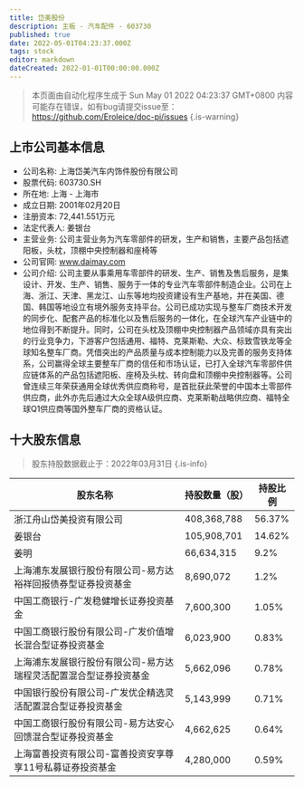 ```yaml
---
title: 岱美股份
description: 主板 - 汽车配件 - 603730
published: true
date: 2022-05-01T04:23:37.000Z
tags: stock
editor: markdown
dateCreated: 2022-01-01T00:00:00.000Z
---
```


> 本页面由自动化程序生成于 Sun May 01 2022 04:23:37 GMT+0800
> 内容可能存在错误，如有bug请提交issue至：https://github.com/Eroleice/doc-pi/issues
{.is-warning}

## 上市公司基本信息
- 公司名称: 上海岱美汽车内饰件股份有限公司
- 股票代码: 603730.SH
- 所在地: 上海 - 上海市
- 成立日期: 2001年02月20日
- 注册资本: 72,441.551万元
- 法定代表人: 姜银台
- 主营业务: 公司主营业务为汽车零部件的研发，生产和销售，主要产品包括遮阳板，头枕，顶棚中央控制器和座椅等
- 公司官网: www.daimay.com
- 公司介绍: 公司主要从事乘用车零部件的研发、生产、销售及售后服务，是集设计、开发、生产、销售、服务于一体的专业汽车零部件制造企业。公司在上海、浙江、天津、黑龙江、山东等地均投资建设有生产基地，并在美国、德国、韩国等地设立有境外服务支持平台。公司已成功实现与整车厂商技术开发的同步化、配套产品的标准化以及售后服务的一体化，在全球汽车产业链中的地位得到不断提升。同时，公司在头枕及顶棚中央控制器产品领域亦具有突出的行业竞争力，下游客户包括通用、福特、克莱斯勒、大众、标致雪铁龙等全球知名整车厂商。凭借突出的产品质量与成本控制能力以及完善的服务支持体系，公司赢得全球主要整车厂商的信任和市场认证，已打入全球汽车零部件供应链体系的产品包括遮阳板、座椅及头枕、转向盘和顶棚中央控制器等。公司曾连续三年荣获通用全球优秀供应商称号，是首批获此荣誉的中国本土零部件供应商，此外亦先后通过大众全球A级供应商、克莱斯勒战略供应商、福特全球Q1供应商等国外整车厂商的资格认证。


## 十大股东信息
> 股东持股数据截止于：2022年03月31日
{.is-info}

| 股东名称 | 持股数量（股） | 持股比例 |
| --- | --- | --- |
| 浙江舟山岱美投资有限公司 | 408,368,788 | 56.37% |
| 姜银台 | 105,908,701 | 14.62% |
| 姜明 | 66,634,315 | 9.2% |
| 上海浦东发展银行股份有限公司-易方达裕祥回报债券型证券投资基金 | 8,690,072 | 1.2% |
| 中国工商银行-广发稳健增长证券投资基金 | 7,600,300 | 1.05% |
| 中国工商银行股份有限公司-广发价值增长混合型证券投资基金 | 6,023,900 | 0.83% |
| 上海浦东发展银行股份有限公司-易方达瑞程灵活配置混合型证券投资基金 | 5,662,096 | 0.78% |
| 中国银行股份有限公司-广发优企精选灵活配置混合型证券投资基金 | 5,143,999 | 0.71% |
| 中国工商银行股份有限公司-易方达安心回馈混合型证券投资基金 | 4,662,625 | 0.64% |
| 上海富善投资有限公司-富善投资安享尊享11号私募证券投资基金 | 4,280,000 | 0.59% |




